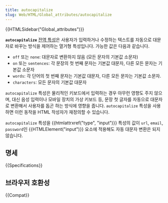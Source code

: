 ```yaml
---
title: autocapitalize
slug: Web/HTML/Global_attributes/autocapitalize
---
```


{{HTMLSidebar("Global_attributes")}}

**`autocapitalize`** [전역 특성](/ko/docs/Web/HTML/Global_attributes)은 사용자가 입력하거나 수정하는 텍스트를 자동으로 대문자로 바꾸는 방식을 제어하는 열거형 특성입니다. 가능한 값은 다음과 같습니다.

- `off` 또는 `none`: 대문자로 변환하지 않음 (모든 문자의 기본값 소문자)
- `on` 또는 `sentences`: 각 문장의 첫 번째 문자는 기본값 대문자, 다른 모든 문자는 기본값 소문자
- `words`: 각 단어의 첫 번째 문자는 기본값 대문자, 다른 모든 문자는 기본값 소문자.
- `characters`: 모든 문자의 기본값 대문자

`autocapitalize` 특성은 물리적인 키보드에서 입력하는 경우 아무런 영향도 주지 않으며, 대신 음성 입력이나 모바일 장치의 가상 키보드 등, 문장 첫 글자를 자동으로 대문자로 변환해서 사용자를 돕곤 하는 방식에 영향을 줍니다. `autocapitalize` 특성을 사용하면 이런 동작을 HTML 작성자가 재정의할 수 있습니다.

`autocapitalize` 특성을 {{htmlattrxref("type", "input")}} 특성의 값이 `url`, `email`, `password`인 {{HTMLElement("input")}} 요소에 적용해도 자동 대문자 변환은 되지 않습니다.

## 명세

{{Specifications}}

## 브라우저 호환성

{{Compat}}
